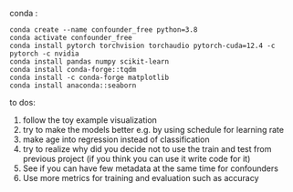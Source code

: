 conda :

```
conda create --name confounder_free python=3.8
conda activate confounder_free
conda install pytorch torchvision torchaudio pytorch-cuda=12.4 -c pytorch -c nvidia
conda install pandas numpy scikit-learn
conda install conda-forge::tqdm
conda install -c conda-forge matplotlib
conda install anaconda::seaborn
```
to dos:

1. follow the toy example visualization
2. try to make the models better  e.g. by using schedule for learning rate
3. make age into regression instead of classification
4. try to realize why did you decide not to use the train and test from previous project (if you think you can use it write code for it)
5. See if you can have few metadata at the same time for confounders
6. Use more metrics for training and evaluation such as accuracy

